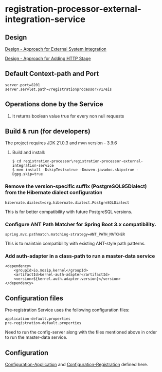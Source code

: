 # registration-processor-external-integration-service

## Design
[Design - Approach for External System Integration](https://github.com/mosip/registration/blob/master/design/registration-processor/Approach_for_external_system_integration.md)

[Design - Approach for Adding HTTP Stage](https://github.com/mosip/registration/blob/master/design/registration-processor/Approach_for_http_integration.md)

## Default Context-path and Port
```
server.port=8201
server.servlet.path=/registrationprocessor/v1/eis
```

## Operations done by the Service
1. It returns boolean value true for every non null requests

## Build & run (for developers)
The project requires JDK 21.0.3
and mvn version - 3.9.6

1. Build and install:
    ```
    $ cd registration-processor\registration-processor-external-integration-service
    $ mvn install -DskipTests=true -Dmaven.javadoc.skip=true -Dgpg.skip=true
    ```

### Remove the version-specific suffix (PostgreSQL95Dialect) from the Hibernate dialect configuration
   ```
   hibernate.dialect=org.hibernate.dialect.PostgreSQLDialect
   ```
This is for better compatibility with future PostgreSQL versions.

### Configure ANT Path Matcher for Spring Boot 3.x compatibility.
   ```
   spring.mvc.pathmatch.matching-strategy=ANT_PATH_MATCHER
   ```
This is to maintain compatibility with existing ANT-style path patterns.

### Add auth-adapter in a class-path to run a master-data service
   ```
   <dependency>
       <groupId>io.mosip.kernel</groupId>
       <artifactId>kernel-auth-adapter</artifactId>
       <version>${kernel.auth.adapter.version}</version>
   </dependency>
   ```

## Configuration files
Pre-registration Service uses the following configuration files:
```
application-default.properties
pre-registration-default.properties
```
Need to run the config-server along with the files mentioned above in order to run the master-data service.

## Configuration
[Configuration-Application](https://github.com/mosip/mosip-config/blob/develop/application-default.properties) and
[Configuration-Registration](https://github.com/mosip/mosip-config/blob/develop/registration-default.properties) defined here.
